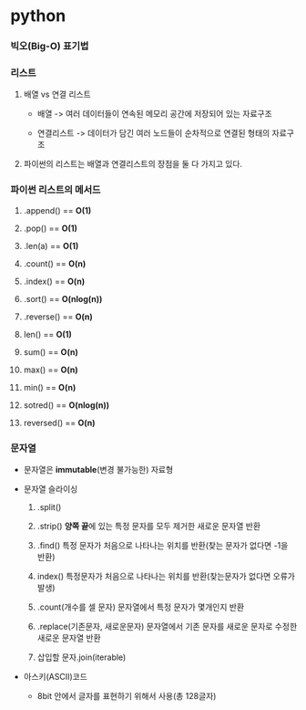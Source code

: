 # python

### 빅오(Big-O) 표기법

### 리스트

1. 배열 vs 연결 리스트
   
   - 배열 -> 여러 데이터들이 연속된 메모리 공간에 저장되어 있는 자료구조
   
   - 연결리스트 -> 데이터가 담긴 여러 노드들이 순차적으로 연결된 형태의 자료구조

2. 파이썬의 리스트는 배열과 연결리스트의 장점을 둘 다 가지고 있다.

### 파이썬 리스트의 메서드

1. .append() == **O(1)**

2. .pop() == **O(1)**

3. .len(a) == **O(1)**

4. .count() == **O(n)**

5. .index() == **O(n)**

6. .sort() == **O(nlog(n))**

7. .reverse() == **O(n)**

8. len() == **O(1)**

9. sum() == **O(n)**

10. max() == **O(n)**

11. min() == **O(n)**

12. sotred() == **O(nlog(n))**

13. reversed() == **O(n)**

### 문자열

- 문자열은 **immutable**(변경 불가능한) 자료형

- 문자열 슬라이싱
  
  1. .split()
  
  2. .strip() **양쪽 끝**에 있는 특정 문자를 모두 제거한 새로운 문자열 반환
  
  3. .find()  특정 문자가 처음으로 나타나는 위치를 반환(찾는 문자가 없다면 -1을 반환)
  
  4. index() 특정문자가 처음으로 나타나는 위치를 반환(찾는문자가 없다면 오류가 발생)
  
  5. .count(개수를 셀 문자) 문자열에서 특정 문자가 몇개인지 반환
  
  6. .replace(기존문자, 새로운문자) 문자열에서 기존 문자를 새로운 문자로 수정한 새로운 문자열 반환
  
  7. 삽입할 문자.join(iterable)

- 아스키(ASCII)코드
  
  - 8bit 안에서 글자를 표현하기 위해서 사용(총 128글자)
